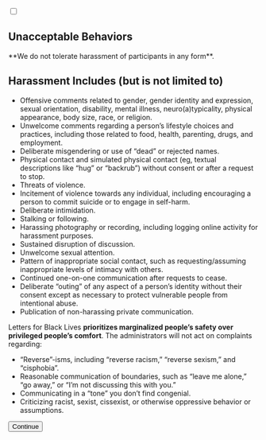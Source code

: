 <input type="checkbox" id="chck8" />

## Unacceptable Behaviors

<div class="onboarding__step-content">
**We do not tolerate harassment of participants in any form**.

## Harassment Includes (but is not limited to)

* Offensive comments related to gender, gender identity and expression, sexual orientation, disability, mental illness, neuro(a)typicality, physical appearance, body size, race, or religion.
* Unwelcome comments regarding a person’s lifestyle choices and practices, including those related to food, health, parenting, drugs, and employment.
* Deliberate misgendering or use of “dead” or rejected names.
* Physical contact and simulated physical contact (eg, textual descriptions like “hug” or “backrub”) without consent or after a request to stop.
* Threats of violence.
* Incitement of violence towards any individual, including encouraging a person to commit suicide or to engage in self-harm.
* Deliberate intimidation.
* Stalking or following.
* Harassing photography or recording, including logging online activity for harassment purposes.
* Sustained disruption of discussion.
* Unwelcome sexual attention.
* Pattern of inappropriate social contact, such as requesting/assuming inappropriate levels of intimacy with others.
* Continued one-on-one communication after requests to cease.
* Deliberate “outing” of any aspect of a person’s identity without their consent except as necessary to protect vulnerable people from intentional abuse.
* Publication of non-harassing private communication.

Letters for Black Lives **prioritizes marginalized people’s safety over privileged people’s comfort**. The administrators will not act on complaints regarding:

* “Reverse”-isms, including “reverse racism,” “reverse sexism,” and “cisphobia”.
* Reasonable communication of boundaries, such as “leave me alone,” “go away,” or “I’m not discussing this with you.”
* Communicating in a “tone” you don’t find congenial.
* Criticizing racist, sexist, cissexist, or otherwise oppressive behavior or assumptions.

<button data-next-step="9">Continue</button>

</div>